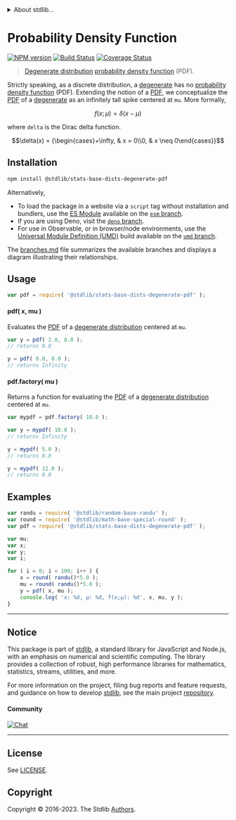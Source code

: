 <!--

@license Apache-2.0

Copyright (c) 2018 The Stdlib Authors.

Licensed under the Apache License, Version 2.0 (the "License");
you may not use this file except in compliance with the License.
You may obtain a copy of the License at

   http://www.apache.org/licenses/LICENSE-2.0

Unless required by applicable law or agreed to in writing, software
distributed under the License is distributed on an "AS IS" BASIS,
WITHOUT WARRANTIES OR CONDITIONS OF ANY KIND, either express or implied.
See the License for the specific language governing permissions and
limitations under the License.

-->


<details>
  <summary>
    About stdlib...
  </summary>
  <p>We believe in a future in which the web is a preferred environment for numerical computation. To help realize this future, we've built stdlib. stdlib is a standard library, with an emphasis on numerical and scientific computation, written in JavaScript (and C) for execution in browsers and in Node.js.</p>
  <p>The library is fully decomposable, being architected in such a way that you can swap out and mix and match APIs and functionality to cater to your exact preferences and use cases.</p>
  <p>When you use stdlib, you can be absolutely certain that you are using the most thorough, rigorous, well-written, studied, documented, tested, measured, and high-quality code out there.</p>
  <p>To join us in bringing numerical computing to the web, get started by checking us out on <a href="https://github.com/stdlib-js/stdlib">GitHub</a>, and please consider <a href="https://opencollective.com/stdlib">financially supporting stdlib</a>. We greatly appreciate your continued support!</p>
</details>

# Probability Density Function

[![NPM version][npm-image]][npm-url] [![Build Status][test-image]][test-url] [![Coverage Status][coverage-image]][coverage-url] <!-- [![dependencies][dependencies-image]][dependencies-url] -->

> [Degenerate distribution][degenerate-distribution] [probability density function][pdf] (PDF).

<section class="intro">

Strictly speaking, as a discrete distribution, a [degenerate][degenerate-distribution] has no [probability density function][pdf] (PDF). Extending the notion of a [PDF][pdf], we conceptualize the [PDF][pdf] of a [degenerate][degenerate-distribution] as an infinitely tall spike centered at `mu`. More formally,

<!-- <equation class="equation" label="eq:degenerate_pdf" align="center" raw="f(x;\mu) = \delta(x-\mu)" alt="Probability density function (PDF) for a degenerate distribution."> -->

```math
f(x;\mu) = \delta(x-\mu)
```

<!-- <div class="equation" align="center" data-raw-text="f(x;\mu) = \delta(x-\mu)" data-equation="eq:degenerate_pdf">
    <img src="https://cdn.jsdelivr.net/gh/stdlib-js/stdlib@51534079fef45e990850102147e8945fb023d1d0/lib/node_modules/@stdlib/stats/base/dists/degenerate/pdf/docs/img/equation_degenerate_pdf.svg" alt="Probability density function (PDF) for a degenerate distribution.">
    <br>
</div> -->

<!-- </equation> -->

where `delta` is the Dirac delta function.

<!-- <equation class="equation" label="eq:dirac_delta" align="center" raw="\delta(x) = {\begin{cases}+\infty, & x = 0\\0, & x \neq 0\end{cases}}" alt="Dirac delta function."> -->

```math
\delta(x) = {\begin{cases}+\infty, & x = 0\\0, & x \neq 0\end{cases}}
```

<!-- <div class="equation" align="center" data-raw-text="\delta(x) = {\begin{cases}+\infty, &amp; x = 0\\0, &amp; x \neq 0\end{cases}}" data-equation="eq:dirac_delta">
    <img src="https://cdn.jsdelivr.net/gh/stdlib-js/stdlib@51534079fef45e990850102147e8945fb023d1d0/lib/node_modules/@stdlib/stats/base/dists/degenerate/pdf/docs/img/equation_dirac_delta.svg" alt="Dirac delta function.">
    <br>
</div> -->

<!-- </equation> -->

</section>

<!-- /.intro -->

<section class="installation">

## Installation

```bash
npm install @stdlib/stats-base-dists-degenerate-pdf
```

Alternatively,

-   To load the package in a website via a `script` tag without installation and bundlers, use the [ES Module][es-module] available on the [`esm` branch][esm-url].
-   If you are using Deno, visit the [`deno` branch][deno-url].
-   For use in Observable, or in browser/node environments, use the [Universal Module Definition (UMD)][umd] build available on the [`umd` branch][umd-url].

The [branches.md][branches-url] file summarizes the available branches and displays a diagram illustrating their relationships.

</section>

<section class="usage">

## Usage

```javascript
var pdf = require( '@stdlib/stats-base-dists-degenerate-pdf' );
```

#### pdf( x, mu )

Evaluates the [PDF][pdf] of a [degenerate distribution][degenerate-distribution] centered at `mu`.

```javascript
var y = pdf( 2.0, 8.0 );
// returns 0.0

y = pdf( 8.0, 8.0 );
// returns Infinity
```

#### pdf.factory( mu )

Returns a function for evaluating the [PDF][pdf] of a [degenerate distribution][degenerate-distribution] centered at `mu`.

```javascript
var mypdf = pdf.factory( 10.0 );

var y = mypdf( 10.0 );
// returns Infinity

y = mypdf( 5.0 );
// returns 0.0

y = mypdf( 12.0 );
// returns 0.0
```

</section>

<!-- /.usage -->

<section class="examples">

## Examples

<!-- eslint no-undef: "error" -->

```javascript
var randu = require( '@stdlib/random-base-randu' );
var round = require( '@stdlib/math-base-special-round' );
var pdf = require( '@stdlib/stats-base-dists-degenerate-pdf' );

var mu;
var x;
var y;
var i;

for ( i = 0; i < 100; i++ ) {
    x = round( randu()*5.0 );
    mu = round( randu()*5.0 );
    y = pdf( x, mu );
    console.log( 'x: %d, µ: %d, f(x;µ): %d', x, mu, y );
}
```

</section>

<!-- /.examples -->

<!-- Section for related `stdlib` packages. Do not manually edit this section, as it is automatically populated. -->

<section class="related">

</section>

<!-- /.related -->

<!-- Section for all links. Make sure to keep an empty line after the `section` element and another before the `/section` close. -->


<section class="main-repo" >

* * *

## Notice

This package is part of [stdlib][stdlib], a standard library for JavaScript and Node.js, with an emphasis on numerical and scientific computing. The library provides a collection of robust, high performance libraries for mathematics, statistics, streams, utilities, and more.

For more information on the project, filing bug reports and feature requests, and guidance on how to develop [stdlib][stdlib], see the main project [repository][stdlib].

#### Community

[![Chat][chat-image]][chat-url]

---

## License

See [LICENSE][stdlib-license].


## Copyright

Copyright &copy; 2016-2023. The Stdlib [Authors][stdlib-authors].

</section>

<!-- /.stdlib -->

<!-- Section for all links. Make sure to keep an empty line after the `section` element and another before the `/section` close. -->

<section class="links">

[npm-image]: http://img.shields.io/npm/v/@stdlib/stats-base-dists-degenerate-pdf.svg
[npm-url]: https://npmjs.org/package/@stdlib/stats-base-dists-degenerate-pdf

[test-image]: https://github.com/stdlib-js/stats-base-dists-degenerate-pdf/actions/workflows/test.yml/badge.svg?branch=main
[test-url]: https://github.com/stdlib-js/stats-base-dists-degenerate-pdf/actions/workflows/test.yml?query=branch:main

[coverage-image]: https://img.shields.io/codecov/c/github/stdlib-js/stats-base-dists-degenerate-pdf/main.svg
[coverage-url]: https://codecov.io/github/stdlib-js/stats-base-dists-degenerate-pdf?branch=main

<!--

[dependencies-image]: https://img.shields.io/david/stdlib-js/stats-base-dists-degenerate-pdf.svg
[dependencies-url]: https://david-dm.org/stdlib-js/stats-base-dists-degenerate-pdf/main

-->

[chat-image]: https://img.shields.io/gitter/room/stdlib-js/stdlib.svg
[chat-url]: https://app.gitter.im/#/room/#stdlib-js_stdlib:gitter.im

[stdlib]: https://github.com/stdlib-js/stdlib

[stdlib-authors]: https://github.com/stdlib-js/stdlib/graphs/contributors

[umd]: https://github.com/umdjs/umd
[es-module]: https://developer.mozilla.org/en-US/docs/Web/JavaScript/Guide/Modules

[deno-url]: https://github.com/stdlib-js/stats-base-dists-degenerate-pdf/tree/deno
[umd-url]: https://github.com/stdlib-js/stats-base-dists-degenerate-pdf/tree/umd
[esm-url]: https://github.com/stdlib-js/stats-base-dists-degenerate-pdf/tree/esm
[branches-url]: https://github.com/stdlib-js/stats-base-dists-degenerate-pdf/blob/main/branches.md

[stdlib-license]: https://raw.githubusercontent.com/stdlib-js/stats-base-dists-degenerate-pdf/main/LICENSE

[pdf]: https://en.wikipedia.org/wiki/Probability_density_function

[degenerate-distribution]: https://en.wikipedia.org/wiki/Degenerate_distribution

</section>

<!-- /.links -->
